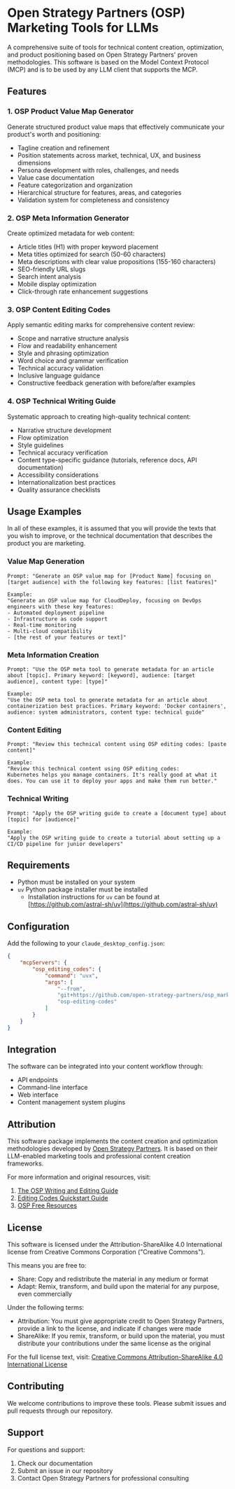 # Open Strategy Partners (OSP) Marketing Tools for LLMs

A comprehensive suite of tools for technical content creation, optimization, and product positioning based on Open Strategy Partners' proven methodologies. This software is based on the Model Context Protocol (MCP) and is to be used by any LLM client that supports the MCP.

## Features

### 1. OSP Product Value Map Generator
Generate structured product value maps that effectively communicate your product's worth and positioning:
- Tagline creation and refinement
- Position statements across market, technical, UX, and business dimensions
- Persona development with roles, challenges, and needs
- Value case documentation
- Feature categorization and organization
- Hierarchical structure for features, areas, and categories
- Validation system for completeness and consistency

### 2. OSP Meta Information Generator
Create optimized metadata for web content:
- Article titles (H1) with proper keyword placement
- Meta titles optimized for search (50-60 characters)
- Meta descriptions with clear value propositions (155-160 characters)
- SEO-friendly URL slugs
- Search intent analysis
- Mobile display optimization
- Click-through rate enhancement suggestions

### 3. OSP Content Editing Codes
Apply semantic editing marks for comprehensive content review:
- Scope and narrative structure analysis
- Flow and readability enhancement
- Style and phrasing optimization
- Word choice and grammar verification
- Technical accuracy validation
- Inclusive language guidance
- Constructive feedback generation with before/after examples

### 4. OSP Technical Writing Guide
Systematic approach to creating high-quality technical content:
- Narrative structure development
- Flow optimization
- Style guidelines
- Technical accuracy verification
- Content type-specific guidance (tutorials, reference docs, API documentation)
- Accessibility considerations
- Internationalization best practices
- Quality assurance checklists

## Usage Examples

In all of these examples, it is assumed that you will provide the texts that you wish to improve, or the technical documentation that describes the product you are marketing. 

### Value Map Generation

```plaintext
Prompt: "Generate an OSP value map for [Product Name] focusing on [target audience] with the following key features: [list features]"

Example:
"Generate an OSP value map for CloudDeploy, focusing on DevOps engineers with these key features:
- Automated deployment pipeline
- Infrastructure as code support
- Real-time monitoring
- Multi-cloud compatibility
- [the rest of your features or text]"
```

### Meta Information Creation

```plaintext
Prompt: "Use the OSP meta tool to generate metadata for an article about [topic]. Primary keyword: [keyword], audience: [target audience], content type: [type]"

Example:
"Use the OSP meta tool to generate metadata for an article about containerization best practices. Primary keyword: 'Docker containers', audience: system administrators, content type: technical guide"
```

### Content Editing

```plaintext
Prompt: "Review this technical content using OSP editing codes: [paste content]"

Example:
"Review this technical content using OSP editing codes:
Kubernetes helps you manage containers. It's really good at what it does. You can use it to deploy your apps and make them run better."
```

### Technical Writing

```plaintext
Prompt: "Apply the OSP writing guide to create a [document type] about [topic] for [audience]"

Example:
"Apply the OSP writing guide to create a tutorial about setting up a CI/CD pipeline for junior developers"
```

## Requirements

- Python must be installed on your system
- `uv` Python package installer must be installed
    - Installation instructions for `uv` can be found at [https://github.com/astral-sh/uv](https://github.com/astral-sh/uv)

## Configuration

Add the following to your `claude_desktop_config.json`:

```json
{
    "mcpServers": {
        "osp_editing_codes": {
            "command": "uvx",
            "args": [
                "--from",
                "git+https://github.com/open-strategy-partners/osp_marketing_tools@main",
                "osp-editing-codes"
            ]
        }
    }
}
```

## Integration

The software can be integrated into your content workflow through:
- API endpoints
- Command-line interface
- Web interface
- Content management system plugins

## Attribution

This software package implements the content creation and optimization methodologies developed by [Open Strategy Partners](https://openstrategypartners.com). It is based on their LLM-enabled marketing tools and professional content creation frameworks.

For more information and original resources, visit:
1. [The OSP Writing and Editing Guide](https://openstrategypartners.com/osp-writing-editing-guide/)
2. [Editing Codes Quickstart Guide](https://openstrategypartners.com/blog/osp-editing-codes-quick-start-guide/)
3. [OSP Free Resources](https://openstrategypartners.com/resources/)

## License

This software is licensed under the Attribution-ShareAlike 4.0 International license from Creative Commons Corporation ("Creative Commons"). 

This means you are free to:
- Share: Copy and redistribute the material in any medium or format
- Adapt: Remix, transform, and build upon the material for any purpose, even commercially

Under the following terms:
- Attribution: You must give appropriate credit to Open Strategy Partners, provide a link to the license, and indicate if changes were made
- ShareAlike: If you remix, transform, or build upon the material, you must distribute your contributions under the same license as the original

For the full license text, visit: [Creative Commons Attribution-ShareAlike 4.0 International License](https://creativecommons.org/licenses/by-sa/4.0/)

## Contributing

We welcome contributions to improve these tools. Please submit issues and pull requests through our repository.

## Support

For questions and support:
1. Check our documentation
2. Submit an issue in our repository
3. Contact Open Strategy Partners for professional consulting